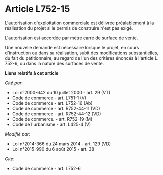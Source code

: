 # Article L752-15

L'autorisation d'exploitation commerciale est délivrée préalablement à la réalisation du projet si le permis de construire
n'est pas exigé. 

L'autorisation est accordée par mètre carré de surface de vente. 

Une nouvelle demande est nécessaire lorsque le projet, en cours d'instruction ou dans sa réalisation, subit des modifications
substantielles, du fait du pétitionnaire, au regard de l'un des critères énoncés à l'article L. 752-6, ou dans la nature des
surfaces de vente.

**Liens relatifs à cet article**

_Cité par_:

  - Loi n°2000-642 du 10 juillet 2000 - art. 29 (VT)
  - Code de commerce - art. L751-1 (V)
  - Code de commerce - art. L752-16 (Ab)
  - Code de commerce - art. R752-44-11 (VD)
  - Code de commerce - art. R752-44-12 (VD)
  - Code de commerce. - art. R752-19 (M)
  - Code de l'urbanisme - art. L425-4 (V)

_Modifié par_:

  - Loi n°2014-366 du 24 mars 2014 - art. 129 (VD)
  - Loi n°2015-990 du 6 août 2015 - art. 38

_Cite_:

  - Code de commerce - art. L752-6
